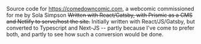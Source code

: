 Source code for https://comedowncomic.com, a webcomic commissioned for me by Sola Simpson 
~~Written with React/Gatsby, with Prismic as a CMS and Netlify to serve/host the site.~~
Initially written with React/JS/Gatsby, but converted to Typescript and Next-JS -- partly because I've come to prefer both, and partly to see how such a conversion would be done. 
